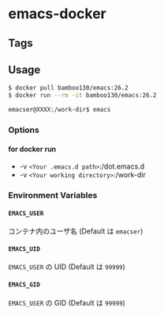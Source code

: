 # emacs-docker
## Tags

## Usage
```bash
$ docker pull bamboo130/emacs:26.2
$ docker run --rm -it bamboo130/emacs:26.2

emacser@XXXX:/work-dir$ emacs
```

### Options
#### for docker run
- -v `<Your .emacs.d path>`:/dot.emacs.d
- -v `<Your working directory>`:/work-dir

### Environment Variables
#### `EMACS_USER`
コンテナ内のユーザ名 (Default は `emacser`)
#### `EMACS_UID`
`EMACS_USER` の UID (Default は `99999`)
#### `EMACS_GID`
`EMACS_USER` の GID (Default は `99999`)

